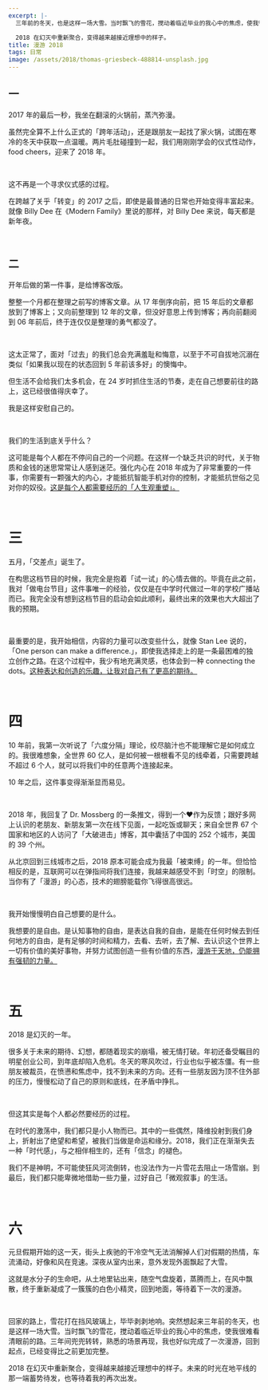```yaml
---
excerpt: |-
  三年前的冬天，也是这样一场大雪。当时飘飞的雪花，搅动着临近毕业的我心中的焦虑，使我很难看清眼前的路。三年间兜兜转转，熟悉的场景再现，我也好似完成了一次漫游，回到起点，已经变得比之前更加完整。

  2018 在幻灭中重新聚合，变得越来越接近理想中的样子。
title: 漫游 2018
tags: 日常
image: /assets/2018/thomas-griesbeck-488814-unsplash.jpg
---
```


## 一
2017 年的最后一秒，我坐在翻滚的火锅前，蒸汽弥漫。

虽然完全算不上什么正式的「跨年活动」，还是跟朋友一起找了家火锅，试图在寒冷的冬天中获取一点温暖。两片毛肚碰撞到一起，我们用刚刚学会的仪式性动作，food cheers，迎来了 2018 年。

<br>

这不再是一个寻求仪式感的过程。

在跨越了关乎「转变」的 2017 之后，即使是最普通的日常也开始变得丰富起来。就像 Billy Dee 在《Modern Family》里说的那样，对 Billy Dee 来说，每天都是新年夜。

<br>

## 二
开年后做的第一件事，是给博客改版。

整整一个月都在整理之前写的博客文章。从 17 年倒序向前，把 15 年后的文章都放到了博客上；又向前整理到 12 年的文章，但没好意思上传到博客；再向前翻阅到 06 年前后，终于连仅仅是整理的勇气都没了。

<br>

这太正常了，面对「过去」的我们总会充满羞耻和悔意，以至于不可自拔地沉溺在类似「如果我以现在的状态回到 5 年前该多好」的懊悔中。

但生活不会给我们太多机会，在 24 岁时抓住生活的节奏，走在自己想要前往的路上，这已经很值得庆幸了。

我是这样安慰自己的。

<br>

我们的生活到底关乎什么？

这可能是每个人都在不停问自己的一个问题。在这样一个缺乏共识的时代，关于物质和金钱的迷思常常让人感到迷茫。强化内心在 2018 年成为了非常重要的一件事，你需要有一颗强大的内心，才能抵抗智能手机对你的控制，才能抵抗世俗之见对你的奴役。[这是每个人都需要经历的「人生观重塑」。](/2018/when-you-wag-your-tail-you-become-more-of-a-dog/)

<br>

# 三
五月，「交差点」诞生了。

在构思这档节目的时候，我完全是抱着「试一试」的心情去做的。毕竟在此之前，我对「做电台节目」这件事唯一的经验，仅仅是在中学时代做过一年的学校广播站而已。我完全没有想到这档节目的启动会如此顺利，最终出来的效果也大大超出了我的预期。

<br>

最重要的是，我开始相信，内容的力量可以改变些什么，就像 Stan Lee 说的，「One person can make a difference.」，即使我选择走上的是一条最困难的独立创作之路。在这个过程中，我少有地充满灵感，也体会到一种 connecting the dots。[这种表达和创造的乐趣，让我对自己有了更高的期待。](/2018/postscript-about-ep-0-of-kousaten/)

<br>

# 四
10 年前，我第一次听说了「六度分隔」理论，绞尽脑汁也不能理解它是如何成立的。我很难想象，全世界 60 亿人，是如何被一根根看不见的线牵着，只需要跨越不超过 6 个人，就可以将我们中的任意两个连接起来。

10 年之后，这件事变得渐渐显而易见。

<br>

2018 年，我回复了 Dr. Mossberg 的一条推文，得到一个❤️作为反馈；跟好多网上认识的老朋友、新朋友第一次在线下见面，一起吃饭或聊天；来自全世界 67 个国家和地区的人访问了「大破进击」博客，其中囊括了中国的 252 个城市，美国的 39 个州。

从北京回到三线城市之后，2018 原本可能会成为我最「被束缚」的一年。但恰恰相反的是，互联网可以在弹指间将我们连接，我越来越感受不到「时空」的限制。当你有了「漫游」的心态，技术的翅膀能载你飞得很高很远。

<br>

我开始慢慢明白自己想要的是什么。

我想要的是自由。是认知事物的自由，是表达自我的自由，是能在任何时候去到任何地方的自由，是有足够的时间和精力，去看、去听，去了解、去认识这个世界上一切有价值的美好事物，并努力试图创造一些有价值的东西，[漫游于天地，仍能拥有强韧的力量。](/2018/life-in-a-third-tier-city/)

<br>

# 五
2018 是幻灭的一年。

很多关于未来的期待、幻想，都随着现实的崩塌，被无情打破。年初还备受瞩目的明星创业公司，到年底却陷入危机。冬天的寒风吹过，行业也似乎被冻僵。有一些朋友被裁员，在愤懑和焦虑中，找不到未来的方向。还有一些朋友因为顶不住外部的压力，慢慢松动了自己的原则和底线，在矛盾中挣扎。

<br>

但这其实是每个人都必然要经历的过程。

在时代的激荡中，我们都只是小人物而已。其中的一些偶然，降维投射到我们身上，折射出了绝望和希望，被我们当做是命运和缘分。2018，我们正在渐渐失去一种「时代感」，与之相伴相生的，还有「信念」的褪色。

我们不是神明，不可能使狂风河流倒转，也没法作为一片雪花去阻止一场雪崩。到最后，我们都只能卑微地借助一些力量，过好自己「微观叙事」的生活。

<br>

# 六
元旦假期开始的这一天，街头上疾驰的干冷空气无法消解掉人们对假期的热情，车流涌动，好像和风在竞速。深夜从室内出来，意外发现外面飘起了大雪。

这就是水分子的生命吧，从土地里钻出来，随空气盘旋着，蒸腾而上，在风中飘散，终于重新凝成了一簇簇的白色小精灵，回到地面，等待着下一次的漫游。

<br>

回家的路上，雪花打在挡风玻璃上，毕毕剥剥地响。突然想起来三年前的冬天，也是这样一场大雪。当时飘飞的雪花，搅动着临近毕业的我心中的焦虑，使我很难看清眼前的路。三年间兜兜转转，熟悉的场景再现，我也好似完成了一次漫游，回到起点，已经变得比之前更加完整。

2018 在幻灭中重新聚合，变得越来越接近理想中的样子。未来的时光在地平线的那一端蓄势待发，也等待着我的再次出发。
